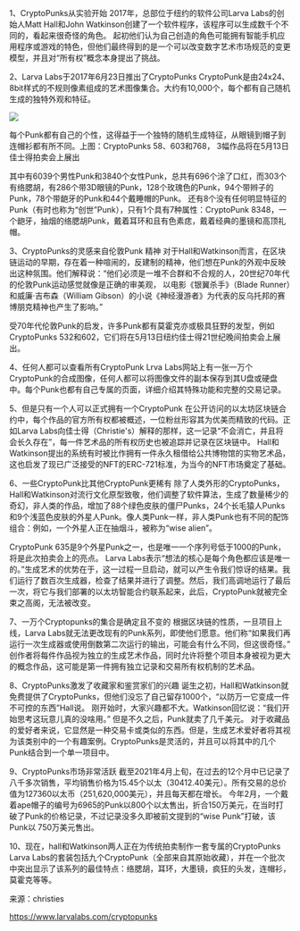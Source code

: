 1、CryptoPunks从实验开始
2017年，总部位于纽约的软件公司Larva Labs的创始人Matt Hall和John Watkinson创建了一个软件程序，该程序可以生成数千个不同的，看起来很奇怪的角色。
起初他们认为自己创造的角色可能拥有智能手机应用程序或游戏的特色，但他们最终得到的是一个可以改变数字艺术市场规范的变更模型，并且对“所有权”概念本身提出了挑战。

2、Larva Labs于2017年6月23日推出了CryptoPunks
CryptoPunk是由24x24、8bit样式的不规则像素组成的艺术图像集合。大约有10,000个，每个都有自己随机生成的独特外观和特征。

![](/nft_docs/images/79870808980343.png)





每个Punk都有自己的个性，这得益于一个独特的随机生成特征，从眼镜到帽子到连帽衫都有所不同。上图：CryptoPunks 58、603和768， 3幅作品将在5月13日佳士得拍卖会上展出

其中有6039个男性Punk和3840个女性Punk，总共有696个涂了口红，而303个有络腮胡，有286个带3D眼镜的Punk，128个玫瑰色的Punk，94个带辫子的Punk，78个带龅牙的Punk和44个戴睡帽的Punk。
还有8个没有任何明显特征的Punk（有时也称为“创世”Punk），只有1个具有7种属性：CryptoPunk 8348，一个龅牙，抽烟的络腮胡Punk，戴着耳环和且有色素痣，戴着经典的墨镜和高顶礼帽。

3、CryptoPunks的灵感来自伦敦Punk 精神
对于Hall和Watkinson而言，在区块链运动的早期，存在着一种喧闹的，反建制的精神，他们想在Punk的外观中反映出这种氛围。他们解释说：“他们必须是一堆不合群和不合规的人，20世纪70年代的伦敦Punk运动感觉就像是正确的审美观， 以电影《银翼杀手》（Blade Runner）和威廉·吉布森（William Gibson）的小说《神经漫游者》为代表的反乌托邦的赛博朋克精神也产生了影响。”








受70年代伦敦Punk的启发，许多Punk都有莫霍克亦或极具狂野的发型，例如CryptoPunks 532和602，它们将在5月13日纽约佳士得21世纪晚间拍卖会上展出。

4、任何人都可以查看所有CryptoPunk
Lrva Labs网站上有一张一万个CryptoPunk的合成图像，任何人都可以将图像文件的副本保存到其U盘或硬盘中。每个Punk也都有自己专属的页面，详细介绍其特殊功能和完整的交易记录。

5、但是只有一个人可以正式拥有一个CryptoPunk
在公开访问的以太坊区块链合约中，每个作品的官方所有权都被概述，一位粉丝形容其为优美而精致的代码。正如Larva Labs向佳士得（Christie's）解释的那样，这一记录“不会消亡，并且将会长久存在”，每一件艺术品的所有权历史也被追踪并记录在区块链中。
Hall和Watkinson提出的系统有时被比作拥有一件永久租借给公共博物馆的实物艺术品，这也启发了现已广泛接受的NFT的ERC-721标准，为当今的NFT市场奠定了基础。

6、一些CryptoPunk比其他CryptoPunk更稀有
除了人类外形的CryptoPunks，Hall和Watkinson对流行文化原型致敬，他们调整了软件算法，生成了数量稀少的奇幻，非人类的作品，增加了88个绿色皮肤的僵尸Punks，24个长毛猿人Punks和9个浅蓝色皮肤的外星人Punk。像人类Punk一样，非人类Punk也有不同的配饰组合：例如，一个外星人正在抽烟斗，被称为“wise alien”。






CryptoPunk 635是9个外星Punk之一，也是唯一一个序列号低于1000的Punk，将是此次拍卖会上的亮点。
Larva Labs表示“想法的核心是每个角色都应该是唯一的。”生成艺术的优势在于，这一过程一旦启动，就可以产生令我们惊讶的结果。我们运行了数百次生成器，检查了结果并进行了调整。然后，我们高调地运行了最后一次，将它与我们部署的以太坊智能合约联系起来，此后，CryptoPunk就被完全束之高阁，无法被改变。

7、一万个Cryptopunks的集合是确定且不变的
根据区块链的性质，一旦项目上线，Larva Labs就无法更改现有的Punk系列，即使他们愿意。他们称“如果我们再运行一次生成器或使用倒数第二次运行的输出，可能会有什么不同，但这很奇怪。”
创作者将每件作品视为独立的生成艺术作品，同时允许将整个项目本身被视为更大的概念作品，这可能是第一件拥有独立记录和交易所有权机制的艺术品。

8、CryptoPunks激发了收藏家和鉴赏家们的兴趣
诞生之初，Hall和Watkinson就免费提供了CryptoPunks，但他们没忘了自己留存1000个，“以防万一它变成一件不可控的东西”Hall说。
刚开始时，大家兴趣都不大。Watkinson回忆说：“我们开始思考这玩意儿真的没啥用。” 但是不久之后，Punk就卖了几千美元。
对于收藏品的爱好者来说，它显然是一种交易卡或类似的东西。但是，生成艺术爱好者将其视为该类别中的一个有趣案例。CryptoPunks是灵活的，并且可以将其中的几个Punk结合到一个单一项目中。

9、CryptoPunks市场非常活跃
截至2021年4月上旬，在过去的12个月中已记录了八千多次销售，平均销售价格为15.45个以太（30412.40美元）。所有交易的总价值为127360以太币（251,620,000美元），并且每天都在增长。
今年2月，一个戴着ape帽子的编号为6965的Punk以800个以太售出，折合150万美元，在当时打破了Punk的价格记录，不过记录没多久即被前文提到的“wise Punk”打破，该Punk以 750万美元售出。

10、现在，hall和Watkinson两人正在为传统拍卖制作一套专属的CryptoPunks
Larva Labs的套装包括九个CryptoPunk（全部来自其原始收藏），并在一个批次中突出显示了该系列的最佳特点：络腮胡，耳环，大墨镜，疯狂的头发，连帽衫，莫霍克等等。

来源：christies

https://www.larvalabs.com/cryptopunks
